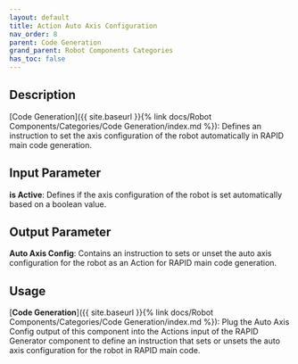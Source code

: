 ```yaml
---
layout: default
title: Action Auto Axis Configuration
nav_order: 8
parent: Code Generation
grand_parent: Robot Components Categories
has_toc: false
---
```


## Description

[Code Generation]({{ site.baseurl }}{% link docs/Robot Components/Categories/Code Generation/index.md %}): Defines an instruction to set the axis configuration of the robot automatically in RAPID main code generation.

## Input Parameter

**is Active**: Defines if the axis configuration of the robot is set automatically based on a boolean value.

## Output Parameter

**Auto Axis Config**: Contains an instruction to sets or unset the auto axis configuration for the robot as an Action for RAPID main code generation.

## Usage

[**Code Generation**]({{ site.baseurl }}{% link docs/Robot Components/Categories/Code Generation/index.md %}): Plug the Auto Axis Config output of this component into the Actions input of the RAPID Generator component to define an instruction that sets or unsets the auto axis configuration for the robot in RAPID main code.